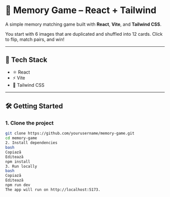 # 🧠 Memory Game – React + Tailwind

A simple memory matching game built with **React**, **Vite**, and **Tailwind CSS**.

You start with 6 images that are duplicated and shuffled into 12 cards. Click to flip, match pairs, and win!

---

## 🧪 Tech Stack

- ⚛️ React
- ⚡️ Vite
- 🎨 Tailwind CSS

---

## 🛠️ Getting Started

### 1. Clone the project

```bash
git clone https://github.com/yourusername/memory-game.git
cd memory-game
2. Install dependencies
bash
Copiază
Editează
npm install
3. Run locally
bash
Copiază
Editează
npm run dev
The app will run on http://localhost:5173.